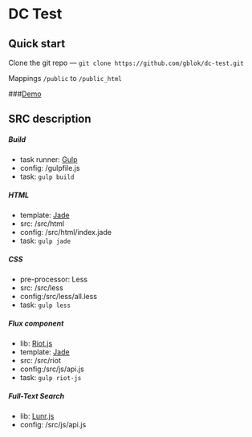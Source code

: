 # DC Test

## Quick start

Clone the git repo  —  `git clone https://github.com/gblok/dc-test.git`

Mappings `/public`  to  `/public_html`


###[Demo](http://dc.diz.in.ua)


## SRC description

##### Build
* task runner: [Gulp](https://github.com/gulpjs/gulp)
* config: /gulpfile.js
* task: `gulp build`

##### HTML
* template: [Jade](https://github.com/jadejs/jade)
* src: /src/html
* config: /src/html/index.jade
* task: `gulp jade`

##### CSS
* pre-processor: Less
* src: /src/less
* config:/src/less/all.less
* task: `gulp less`

##### Flux component
* lib: [Riot.js](https://github.com/riot/riot)
* template: [Jade](https://github.com/jadejs/jade)
* src: /src/riot
* config:/src/js/api.js
* task: `gulp riot-js`
 
##### Full-Text Search
* lib: [Lunr.js](https://github.com/olivernn/lunr.js)
* config: /src/js/api.js

